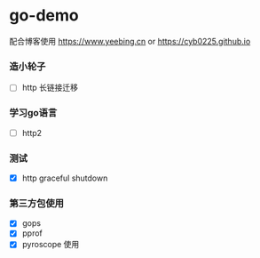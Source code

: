 # go-demo
配合博客使用 https://www.yeebing.cn  or https://cyb0225.github.io

### 造小轮子
- [ ] http 长链接迁移

### 学习go语言
- [ ] http2

### 测试
- [x] http graceful shutdown

### 第三方包使用
- [x] gops
- [x] pprof
- [x] pyroscope 使用
